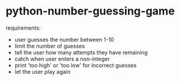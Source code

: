 # python-number-guessing-game
requirements:
- user guesses the number between 1-10
- limit the number of guesses
- tell the user how many attempts they have remaining
- catch when user enters a non-integer
- print 'too high' or 'too low' for incorrect guesses
- let the user play again
